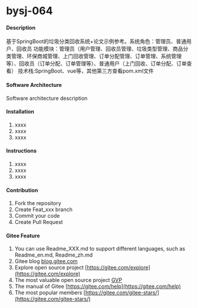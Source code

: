 # bysj-064

#### Description
基于SpringBoot的垃圾分类回收系统+论文示例参考。系统角色：管理员、普通用户、回收员
功能模块：管理员（用户管理、回收员管理、垃圾类型管理、商品分类管理、环保商城管理、上门回收管理、订单分配管理、订单管理、系统管理等）、回收员（订单分配、订单管理等）、普通用户（上门回收、订单分配、订单查看）
技术栈:SpringBoot、vue等，其他第三方查看pom.xml文件


#### Software Architecture
Software architecture description

#### Installation

1.  xxxx
2.  xxxx
3.  xxxx

#### Instructions

1.  xxxx
2.  xxxx
3.  xxxx

#### Contribution

1.  Fork the repository
2.  Create Feat_xxx branch
3.  Commit your code
4.  Create Pull Request


#### Gitee Feature

1.  You can use Readme\_XXX.md to support different languages, such as Readme\_en.md, Readme\_zh.md
2.  Gitee blog [blog.gitee.com](https://blog.gitee.com)
3.  Explore open source project [https://gitee.com/explore](https://gitee.com/explore)
4.  The most valuable open source project [GVP](https://gitee.com/gvp)
5.  The manual of Gitee [https://gitee.com/help](https://gitee.com/help)
6.  The most popular members  [https://gitee.com/gitee-stars/](https://gitee.com/gitee-stars/)
